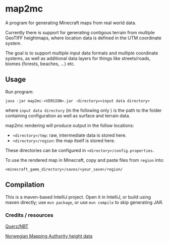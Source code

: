 # map2mc

A program for generating Minecraft maps from real world data.

Currently there is support for generating contigous terrain from multiple GeoTIFF heightmaps, 
where location data is defined in the UTM coordinate system.

The goal is to support multiple input data formats and multiple coordinate systems, as well as
additional data layers for things like streets/roads, biomes (forests, beaches, ...) etc.

## Usage

Run program:

```
java -jar map2mc-<VERSION>.jar -directory=<input data directory>
```

where `input data directory` (in the following only <directory>) is the path to the folder containing configuration as well as surface and terrain data. 

map2mc rendering will produce output in the follow locations:

- `<directory>/tmp`: raw, intermediate data is stored here.
- `<directory>/region`: the map itself is stored here.

These directories can be configured in `<directory>/config.properties`.  

To use the rendered map in Minecraft, copy and paste files from `region` into:
```
<minecraft_game_directory>/saves/<your_save>/region/
```

## Compilation

This is a maven-based IntelliJ project. Open it in IntelliJ, or build using maven directly; use `mvn package`, 
or use `mvn compile` to skip generating JAR.

### Credits / resources

[Querz/NBT](https://github.com/Querz/NBT)

[Norwegian Mapping Authority height data](https://www.hoydedata.no)
